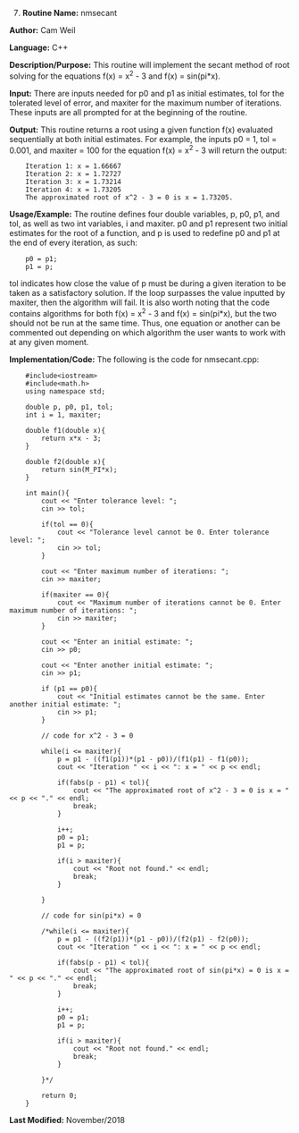 07. **Routine Name:**           nmsecant

   **Author:** Cam Weil

   **Language:** C++

   **Description/Purpose:** This routine will implement the secant method of root solving for the equations f(x) = x<sup>2</sup> - 3 and f(x) = sin(pi*x).

   **Input:** There are inputs needed for p0 and p1 as initial estimates, tol for the tolerated level of error, and maxiter for the maximum number of iterations. These inputs are all prompted for at the beginning of the routine.

   **Output:** This routine returns a root using a given function f(x) evaluated sequentially at both initial estimates. For example, the inputs p0 = 1, tol = 0.001, and maxiter = 100 for the equation f(x) = x<sup>2</sup> - 3 will return the output:
  
        Iteration 1: x = 1.66667
        Iteration 2: x = 1.72727
        Iteration 3: x = 1.73214
        Iteration 4: x = 1.73205
        The approximated root of x^2 - 3 = 0 is x = 1.73205.

   **Usage/Example:** The routine defines four double variables, p, p0, p1, and tol, as well as two int variables, i and maxiter. p0 and p1 represent two initial estimates for the root of a function, and p is used to redefine p0 and p1 at the end of every iteration, as such:
   
        p0 = p1;
        p1 = p;
   
   tol indicates how close the value of p must be during a given iteration to be taken as a satisfactory solution. If the loop surpasses the value inputted by maxiter, then the algorithm will fail. It is also worth noting that the code contains algorithms for both f(x) = x<sup>2</sup> - 3 and f(x) = sin(pi*x), but the two should not be run at the same time. Thus, one equation or another can be commented out depending on which algorithm the user wants to work with at any given moment.

   **Implementation/Code:** The following is the code for nmsecant.cpp:

        #include<iostream>
        #include<math.h>
        using namespace std;

        double p, p0, p1, tol;
        int i = 1, maxiter;

        double f1(double x){
            return x*x - 3;
        }

        double f2(double x){
            return sin(M_PI*x);
        }

        int main(){
            cout << "Enter tolerance level: ";
            cin >> tol;
    
            if(tol == 0){
                cout << "Tolerance level cannot be 0. Enter tolerance level: ";
                cin >> tol;
            }
    
            cout << "Enter maximum number of iterations: ";
            cin >> maxiter;
    
            if(maxiter == 0){
                cout << "Maximum number of iterations cannot be 0. Enter maximum number of iterations: ";
                cin >> maxiter;
            }
    
            cout << "Enter an initial estimate: ";
            cin >> p0;
    
            cout << "Enter another initial estimate: ";
            cin >> p1;
    
            if (p1 == p0){
                cout << "Initial estimates cannot be the same. Enter another initial estimate: ";
                cin >> p1;
            }
    
            // code for x^2 - 3 = 0
    
            while(i <= maxiter){
                p = p1 - ((f1(p1))*(p1 - p0))/(f1(p1) - f1(p0));
                cout << "Iteration " << i << ": x = " << p << endl;
        
                if(fabs(p - p1) < tol){
                    cout << "The approximated root of x^2 - 3 = 0 is x = " << p << "." << endl;
                    break;
                }
     
                i++;
                p0 = p1;
                p1 = p;
     
                if(i > maxiter){
                    cout << "Root not found." << endl;
                    break;
                }
     
            }
    
            // code for sin(pi*x) = 0
    
            /*while(i <= maxiter){
                p = p1 - ((f2(p1))*(p1 - p0))/(f2(p1) - f2(p0));
                cout << "Iteration " << i << ": x = " << p << endl;
     
                if(fabs(p - p1) < tol){
                    cout << "The approximated root of sin(pi*x) = 0 is x = " << p << "." << endl;
                    break;
                }
     
                i++;
                p0 = p1;
                p1 = p;
        
                if(i > maxiter){
                    cout << "Root not found." << endl;
                    break;
                }
        
            }*/
    
            return 0;
        }
 
   **Last Modified:** November/2018
